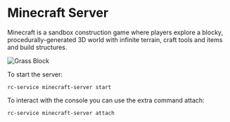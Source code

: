 # Minecraft Server

Minecraft is a sandbox construction game where players explore a blocky,
procedurally-generated 3D world with infinite terrain, craft tools and items
and build structures.

![Grass Block][grass-block]

To start the server:

```
rc-service minecraft-server start
```

To interact with the console you can use the extra command attach:

```
rc-service minecraft-server attach
```

[grass-block]: https://upload.wikimedia.org/wikipedia/commons/thumb/d/d8/Minecraft_cube.svg/200px-Minecraft_cube.svg.png
